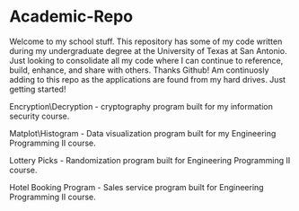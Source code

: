# Academic-Repo


Welcome to my school stuff.
This repository has some of my code written during my undergraduate degree at the University of Texas at San Antonio. 
Just looking to consolidate all my code where I can continue to reference, build, enhance, and share with others. Thanks Github!
Am continuosly adding to this repo as the applications are found from my hard drives.
Just getting started!






Encryption\Decryption  - cryptography program built for my information security course.

Matplot\Histogram - Data visualization program built for my Engineering Programming II course.

Lottery Picks - Randomization program built for Engineering Programming II course.

Hotel Booking Program - Sales service program built for Engineering Programming II course.

